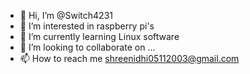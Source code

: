 - 👋 Hi, I’m @Switch4231
- 👀 I’m interested in raspberry pi's
- 🌱 I’m currently learning Linux software
- 💞️ I’m looking to collaborate on ...
- 📫 How to reach me shreenidhi05112003@gmail.com

<!---
Switch4231/Switch4231 is a ✨ special ✨ repository because its `README.md` (this file) appears on your GitHub profile.
You can click the Preview link to take a look at your changes.
--->
